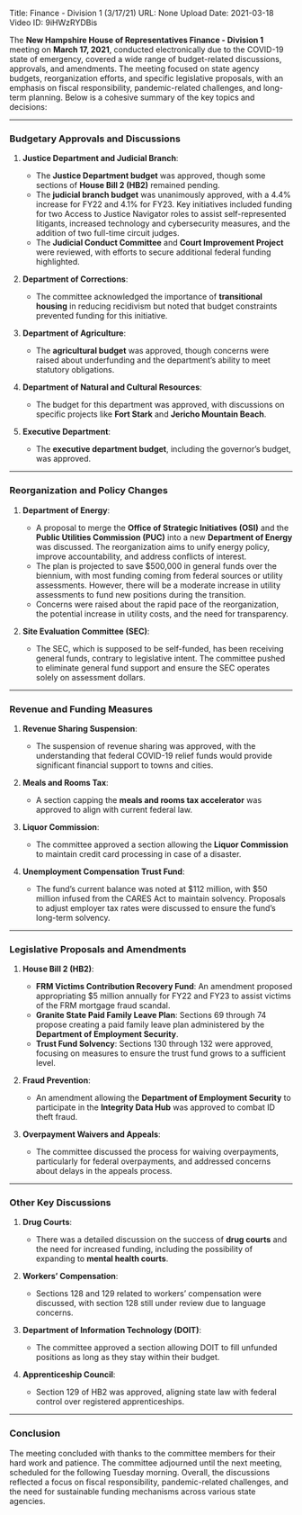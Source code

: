 Title: Finance - Division 1 (3/17/21)
URL: None
Upload Date: 2021-03-18
Video ID: 9iHWzRYDBis

The **New Hampshire House of Representatives Finance - Division 1** meeting on **March 17, 2021**, conducted electronically due to the COVID-19 state of emergency, covered a wide range of budget-related discussions, approvals, and amendments. The meeting focused on state agency budgets, reorganization efforts, and specific legislative proposals, with an emphasis on fiscal responsibility, pandemic-related challenges, and long-term planning. Below is a cohesive summary of the key topics and decisions:

---

### **Budgetary Approvals and Discussions**
1. **Justice Department and Judicial Branch**:
   - The **Justice Department budget** was approved, though some sections of **House Bill 2 (HB2)** remained pending.
   - The **judicial branch budget** was unanimously approved, with a 4.4% increase for FY22 and 4.1% for FY23. Key initiatives included funding for two Access to Justice Navigator roles to assist self-represented litigants, increased technology and cybersecurity measures, and the addition of two full-time circuit judges.
   - The **Judicial Conduct Committee** and **Court Improvement Project** were reviewed, with efforts to secure additional federal funding highlighted.

2. **Department of Corrections**:
   - The committee acknowledged the importance of **transitional housing** in reducing recidivism but noted that budget constraints prevented funding for this initiative.

3. **Department of Agriculture**:
   - The **agricultural budget** was approved, though concerns were raised about underfunding and the department’s ability to meet statutory obligations.

4. **Department of Natural and Cultural Resources**:
   - The budget for this department was approved, with discussions on specific projects like **Fort Stark** and **Jericho Mountain Beach**.

5. **Executive Department**:
   - The **executive department budget**, including the governor’s budget, was approved.

---

### **Reorganization and Policy Changes**
1. **Department of Energy**:
   - A proposal to merge the **Office of Strategic Initiatives (OSI)** and the **Public Utilities Commission (PUC)** into a new **Department of Energy** was discussed. The reorganization aims to unify energy policy, improve accountability, and address conflicts of interest.
   - The plan is projected to save $500,000 in general funds over the biennium, with most funding coming from federal sources or utility assessments. However, there will be a moderate increase in utility assessments to fund new positions during the transition.
   - Concerns were raised about the rapid pace of the reorganization, the potential increase in utility costs, and the need for transparency.

2. **Site Evaluation Committee (SEC)**:
   - The SEC, which is supposed to be self-funded, has been receiving general funds, contrary to legislative intent. The committee pushed to eliminate general fund support and ensure the SEC operates solely on assessment dollars.

---

### **Revenue and Funding Measures**
1. **Revenue Sharing Suspension**:
   - The suspension of revenue sharing was approved, with the understanding that federal COVID-19 relief funds would provide significant financial support to towns and cities.

2. **Meals and Rooms Tax**:
   - A section capping the **meals and rooms tax accelerator** was approved to align with current federal law.

3. **Liquor Commission**:
   - The committee approved a section allowing the **Liquor Commission** to maintain credit card processing in case of a disaster.

4. **Unemployment Compensation Trust Fund**:
   - The fund’s current balance was noted at $112 million, with $50 million infused from the CARES Act to maintain solvency. Proposals to adjust employer tax rates were discussed to ensure the fund’s long-term solvency.

---

### **Legislative Proposals and Amendments**
1. **House Bill 2 (HB2)**:
   - **FRM Victims Contribution Recovery Fund**: An amendment proposed appropriating $5 million annually for FY22 and FY23 to assist victims of the FRM mortgage fraud scandal.
   - **Granite State Paid Family Leave Plan**: Sections 69 through 74 propose creating a paid family leave plan administered by the **Department of Employment Security**.
   - **Trust Fund Solvency**: Sections 130 through 132 were approved, focusing on measures to ensure the trust fund grows to a sufficient level.

2. **Fraud Prevention**:
   - An amendment allowing the **Department of Employment Security** to participate in the **Integrity Data Hub** was approved to combat ID theft fraud.

3. **Overpayment Waivers and Appeals**:
   - The committee discussed the process for waiving overpayments, particularly for federal overpayments, and addressed concerns about delays in the appeals process.

---

### **Other Key Discussions**
1. **Drug Courts**:
   - There was a detailed discussion on the success of **drug courts** and the need for increased funding, including the possibility of expanding to **mental health courts**.

2. **Workers’ Compensation**:
   - Sections 128 and 129 related to workers’ compensation were discussed, with section 128 still under review due to language concerns.

3. **Department of Information Technology (DOIT)**:
   - The committee approved a section allowing DOIT to fill unfunded positions as long as they stay within their budget.

4. **Apprenticeship Council**:
   - Section 129 of HB2 was approved, aligning state law with federal control over registered apprenticeships.

---

### **Conclusion**
The meeting concluded with thanks to the committee members for their hard work and patience. The committee adjourned until the next meeting, scheduled for the following Tuesday morning. Overall, the discussions reflected a focus on fiscal responsibility, pandemic-related challenges, and the need for sustainable funding mechanisms across various state agencies.
